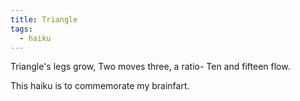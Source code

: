 ```yaml
---
title: Triangle
tags:
  - haiku
---
```

Triangle's legs grow,
Two moves three, a ratio-
Ten and fifteen flow.

This haiku is to commemorate my brainfart.



